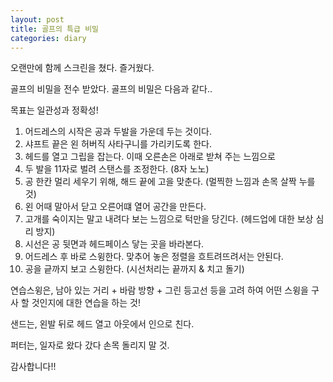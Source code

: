 ```yaml
---
layout: post
title: 골프의 특급 비밀
categories: diary
---
```


오랜만에 함께 스크린을 쳤다. 즐거웠다.

골프의 비밀을 전수 받았다. 골프의 비밀은 다음과 같다..

목표는 일관성과 정확성!

1. 어드레스의 시작은 공과 두발을 가운데 두는 것이다.
2. 샤프트 끝은 왼 허버직 사타구니를 가리키도록 한다. 
3. 헤드를 열고 그립을 잡는다. 이때 오른손은 아래로 받쳐 주는 느낌으로
4. 두 발을 11자로 벌려 스탠스를 조정한다. (8자 노노)
5. 공 한칸 멀리 세우기 위해, 해드 끝에 고을 맞춘다. (멀찍한 느낌과 손목 살짝 누를 것)
6. 왼 어때 말아서 닫고 오른어떄 열어 공간을 만든다.
7. 고개를 숙이지는 말고 내려다 보는 느낌으로 턱만을 당긴다. (헤드업에 대한 보상 심리 방지)
8. 시선은 공 뒷면과 헤드페이스 닿는 곳을 바라본다.
9. 어드레스 후 바로 스윙한다. 맞추어 놓은 정렬을 흐트려뜨려서는 안된다.
10. 공을 긑까지 보고 스윙한다. (시선처리는 끝까지 & 치고 돌기)

연습스윙은, 남아 있는 거리 + 바람 방향 + 그린 등고선 등을 고려 하여 어떤 스윙을 구사 할 것인지에 대한 연습을 하는 것!

샌드는, 왼발 뒤로 헤드 열고 아웃에서 인으로 친다.

퍼터는, 일자로 왔다 갔다 손목 돌리지 말 것.

감사합니다!!